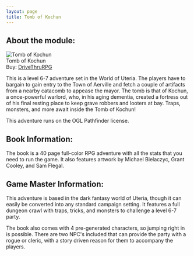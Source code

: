 ```yaml
---
layout: page
title: Tomb of Kochun
---
```


## About the module:

<div class="left dtrpg cover"><img src="http://rpg.drivethrustuff.com/images/4950/108074-thumb140.jpg" alt="Tomb of Kochun"><br />Tomb of Kochun</a><br><span class="small-text">Buy: <a target="_blank" href="http://rpg.drivethrustuff.com/product/108074/The-Tomb-of-Kochun?affiliate_id=646556">DriveThruRPG</a></span></div>

This is a level 6-7 adventure set in the World of Uteria. The players have to bargain to gain entry to the Town of Aerville and fetch a couple of artifacts from a nearby catacomb to appease the mayor. The tomb is that of Kochun, a once-powerful warlord, who, in his aging dementia, created a fortress out of his final resting place to keep grave robbers and looters at bay. Traps, monsters, and more await inside the Tomb of Kochun!

This adventure runs on the OGL Pathfinder license.

## Book Information:

The book is a 40 page full-color RPG adventure with all the stats that you need to run the game. It also features artwork by Michael Bielaczyc, Grant Cooley, and Sam Flegal.

## Game Master Information:

This adventure is based in the dark fantasy world of Uteria, though it can easily be converted into any standard campaign setting. It features a full dungeon crawl with traps, tricks, and monsters to challenge a level 6-7 party.

The book also comes with 4 pre-generated characters, so jumping right in is possible. There are two NPC's included that can provide the party with a rogue or cleric, with a story driven reason for them to accompany the players.
